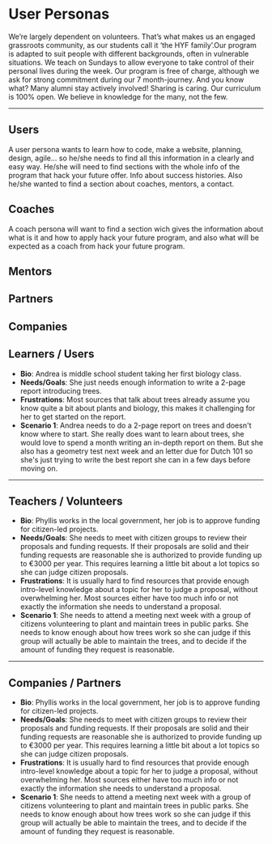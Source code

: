# User Personas

<!-- some introduction -->

We’re largely dependent on volunteers. That’s what makes us an engaged
grassroots community, as our students call it ‘the HYF family’.Our program is
adapted to suit people with different backgrounds, often in vulnerable
situations. We teach on Sundays to allow everyone to take control of their
personal lives during the week. Our program is free of charge, although we ask
for strong commitment during our 7 month-journey. And you know what? Many alumni
stay actively involved! Sharing is caring. Our curriculum is 100% open. We
believe in knowledge for the many, not the few.

---

<!-- a persona -->

## Users

A user persona wants to learn how to code, make a website, planning, design,
agile... so he/she needs to find all this information in a clearly and easy way.
He/she will need to find sections with the whole info of the program that hack
your future offer. Info about success histories. Also he/she wanted to find a
section about coaches, mentors, a contact.

## Coaches

A coach persona will want to find a section wich gives the information about
what is it and how to apply hack your future program, and also what will be
expected as a coach from hack your future program.

## Mentors

## Partners

## Companies

## Learners / Users

- **Bio**: Andrea is middle school student taking her first biology class.
- **Needs/Goals**: She just needs enough information to write a 2-page report
  introducing trees.
- **Frustrations**: Most sources that talk about trees already assume you know
  quite a bit about plants and biology, this makes it challenging for her to get
  started on the report.
- **Scenario 1**: Andrea needs to do a 2-page report on trees and doesn't know
  where to start. She really does want to learn about trees, she would love to
  spend a month writing an in-depth report on them. But she also has a geometry
  test next week and an letter due for Dutch 101 so she's just trying to write
  the best report she can in a few days before moving on.

---

<!-- more personas ... -->

## Teachers / Volunteers

- **Bio**: Phyllis works in the local government, her job is to approve funding
  for citizen-led projects.
- **Needs/Goals**: She needs to meet with citizen groups to review their
  proposals and funding requests. If their proposals are solid and their funding
  requests are reasonable she is authorized to provide funding up to €3000 per
  year. This requires learning a little bit about a lot topics so she can judge
  citizen proposals.
- **Frustrations**: It is usually hard to find resources that provide enough
  intro-level knowledge about a topic for her to judge a proposal, without
  overwhelming her. Most sources either have too much info or not exactly the
  information she needs to understand a proposal.
- **Scenario 1**: She needs to attend a meeting next week with a group of
  citizens volunteering to plant and maintain trees in public parks. She needs
  to know enough about how trees work so she can judge if this group will
  actually be able to maintain the trees, and to decide if the amount of funding
  they request is reasonable.

---

## Companies / Partners

- **Bio**: Phyllis works in the local government, her job is to approve funding
  for citizen-led projects.
- **Needs/Goals**: She needs to meet with citizen groups to review their
  proposals and funding requests. If their proposals are solid and their funding
  requests are reasonable she is authorized to provide funding up to €3000 per
  year. This requires learning a little bit about a lot topics so she can judge
  citizen proposals.
- **Frustrations**: It is usually hard to find resources that provide enough
  intro-level knowledge about a topic for her to judge a proposal, without
  overwhelming her. Most sources either have too much info or not exactly the
  information she needs to understand a proposal.
- **Scenario 1**: She needs to attend a meeting next week with a group of
  citizens volunteering to plant and maintain trees in public parks. She needs
  to know enough about how trees work so she can judge if this group will
  actually be able to maintain the trees, and to decide if the amount of funding
  they request is reasonable.
